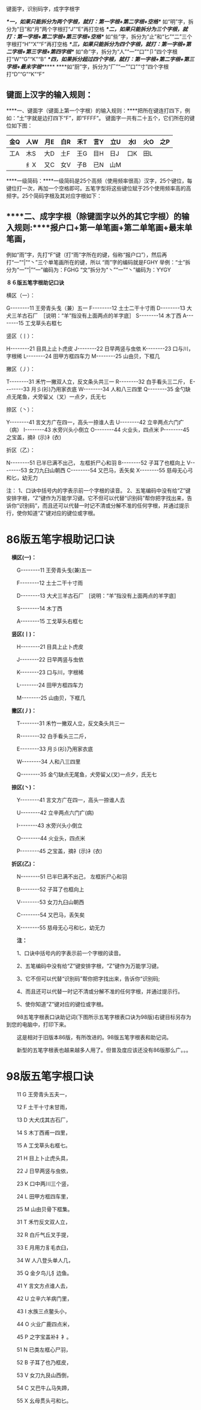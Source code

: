 



键面字，识别码字，成字字根字



***\*一，如果只能拆分为两个字根，就打：第一字根+第二字根+空格\****
如“明”字，拆分为“日”和“月”两个字根打“J”“E”再打空格
***\*二，如果只能拆分为三个字根，就打：第一字根+第二字根+第三字根+空格\****
如“些”字，拆分为“止”和“匕”“二”三个字根打“H”“X”“F”再打空格
***\*三，如果只能拆分为四个字根，就打：第一字根+第二字根+第三字根+第四字根\****
如“命”字，拆分为“人”“一”“口”“卩”四个字根打“W”“G”“K”“B”
***\*四，如果拆分超过四个字根，就打：第一字根+第二字根+第三字根+最末字根\*******\*
\****如“厨”字，拆分为“厂”“一”“口”“寸”四个字根打“D”“G”“K”“F”



## 键面上汉字的输入规则：
***\*一、键面字（键面上第一个字根）的输入规则：\****把所在键连打四下，例如：“土”字就是边打四下“F”，即“FFFF”。
键面字一共有二十五个，它们所在的键位如下图：

| 金Q  | 人W  | 月E  | 白R  | 禾T  | 言Y  | 立U  | 水I  | 火O  | 之P  |
| ---- | ---- | ---- | ---- | ---- | ---- | ---- | ---- | ---- | ---- |
| 工A  | 木S  | 大D  | 土F  | 王G  | 目H  | 日J  | 口K  | 田L  |      |
|      | 纟X  | 又C  | 女V  | 子B  | 已N  | 山M  |      |      |      |

***\*一级简码：\****一级简码是25个高频（使用频率很高）汉字，25个键位，每键位打一次，再加一个空格即可。五笔字型将这些键位赋于25个使用频率高的高频字。25个简码字根及其对应字根如下：	

 

## ***\*二、成字字根（除键面字以外的其它字根）的输入规则:\****报户口+第一单笔画+第二单笔画+最末单笔画，
例如“雨”字，先打“F”键（打“雨”字所在的键，俗称“报户口”），然后再打“一”“|”“丶”三个单笔画所在的键，所以
“雨”字的编码就是FGHY
举例：“士”拆分为“一”“|”“一”编码为：FGHG
“文”拆分为“丶”“一”“丶”编码为：YYGY











**８６版五笔字根助记口诀**

横区（一）：

G--------11 王旁青头戋（兼）五一
F--------12 土士二干十寸雨
D--------13 大犬三羊古石厂　［说明：“羊”指没有上面两点的羊字底］
S--------14 木丁西
A--------15 工戈草头右框七

竖区（丨）：

H--------21 目具上止卜虎皮
J--------22 日早两竖与虫依
K--------23 口与川，字根稀
L--------24 田甲方框四车力
M--------25 山由贝，下框几

撇区（丿）：

T--------31 禾竹一撇双人立，反文条头共三一
R--------32 白手看头三二斤，
E--------33 月彡(衫)乃用家衣底
W--------34 人和八三四里
Q--------35 金勺缺点无尾鱼，犬旁留乂（叉）一点夕，氏无七

捺区（丶）：

Y--------41 言文方广在四一，高头一捺谁人去
U--------42 立辛两点六门疒（病）
I--------43 水旁兴头小倒立
O--------44 火业头，四点米
P--------45 之宝盖，摘礻(示)衤(衣)

折区（乙）：

N--------51 已半巳满不出己， 左框折尸心和羽
B--------52 子耳了也框向上
V--------53 女刀九臼山朝西
C--------54 又巴马，丢矢矣
X--------55 慈母无心弓和匕，幼无力

注：
1、口诀中括号内的字表示前一个字根的读音。
2、五笔编码中没有给“Z”键安排字根，“Z”键作为万能学习键。它不但可以代替“识别码”帮你把字找出来，告诉你“识别码”，而且还可以代替一时记不清或分解不准的任何字根，并通过提示行，使你知道“Z”键对应的键位或字根。







# **86版五笔字根助记口诀**

　**横区(一)：**

　　G--------11 王旁青头戋(兼)五一

　　F--------12 土士二干十寸雨

　　D--------13 大犬三羊古石厂　[说明：“羊”指没有上面两点的羊字底]

　　S--------14 木丁西

　　A--------15 工戈草头右框七

　**竖区(丨)：**

　　H--------21 目具上止卜虎皮

　　J--------22 日早两竖与虫依

　　K--------23 口与川，字根稀

　　L--------24 田甲方框四车力

　　M--------25 山由贝，下框几

　**撇区(丿)：**

　　T--------31 禾竹一撇双人立，反文条头共三一

　　R--------32 白手看头三二斤，

　　E--------33 月彡(衫)乃用家衣底

　　W--------34 人和八三四里

　　Q--------35 金勺缺点无尾鱼，犬旁留乂(叉)一点夕，氏无七

　**捺区(丶)：**

　　Y--------41 言文方广在四一，高头一捺谁人去

　　U--------42 立辛两点六门疒(病)

　　I--------43 水旁兴头小倒立

　　O--------44 火业头，四点米

　　P--------45 之宝盖，摘礻(示)衤(衣)

　**折区(乙)：**

　　N--------51 已半巳满不出己， 左框折尸心和羽

　　B--------52 子耳了也框向上

　　V--------53 女刀九臼山朝西

　　C--------54 又巴马，丢矢矣

　　X--------55 慈母无心弓和匕，幼无力

　　**注：**

　　1、口诀中括号内的字表示前一个字根的读音。

　　2、五笔编码中没有给“Z”键安排字根，“Z”键作为万能学习键。

　　3、它不但可以代替“识别码”帮你把字找出来，告诉你“识别码;

　　4、而且还可以代替一时记不清或分解不准的任何字根，并通过提示行。

　　5、使你知道“Z”键对应的键位或字根。

　　98五笔字根表口诀助记词(下图所示五笔字根表口诀为98版)右键目标另存为到您的电脑中，打印下来。

　　这是相对于旧版本86版，有所改进的。98版五笔字根表和助记词。

　　新型的五笔字根表也越来越多人用了。但普及度应该还没有86版那么广。。。







# **98版五笔字根口诀**

　　11 G 王旁青头五夫一，

　　12 F 土干十寸未甘雨，

　　13 D 大犬戊其古石厂，

　　14 S 木丁西甫一四里，

　　15 A 工戈草头右框七。

　　21 H 目上卜止虎头具，

　　22 J 日早两竖与虫依，

　　23 K 口中两川三个竖，

　　24 L 田甲方框四车里，

　　25 M 山由贝骨下框集。

　　31 T 禾竹反文双人立，

　　32 R 白斤气丘叉手提，

　　33 E 月用力豸毛衣臼，

　　34 W 人八登头单人几，

　　35 Q 金夕鸟儿犭边鱼。

　　41 Y 言文方点谁人去，

　　42 U 立辛六羊病门里，

　　43 I 水族三点鳖头小，

　　44 O 火业广鹿四点米，

　　45 P 之字宝盖补礻衤。

　　51 N 已类左框心尸羽，

　　52 B 子耳了也乃框皮，

　　53 V 女刀九艮山西倒，

　　54 C 又巴牛厶马失蹄，

　　55 X 幺母贯头弓和匕。
